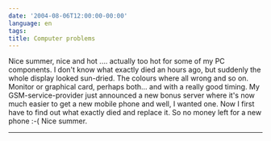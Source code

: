 ```yaml
---
date: '2004-08-06T12:00:00-00:00'
language: en
tags:
title: Computer problems
---
```



<p>Nice summer, nice and hot .... actually too hot for some of my PC components. I don't know what exactly died an hours ago, but suddenly the whole display looked sun-dried. The colours where all wrong and so on. Monitor or graphical card, perhaps both... and with a really good timing. My GSM-service-provider just announced a new bonus server where it's now much easier to get a new mobile phone and well, I wanted one. Now I first have to find out what exactly died and replace it. So no money left for a new phone :-( Nice summer.</p>

-------------------------------
